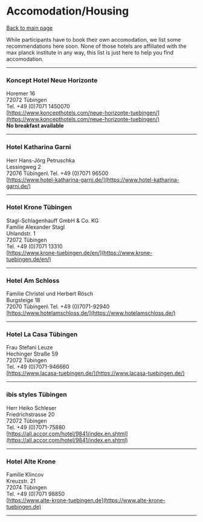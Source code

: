 # Accomodation/Housing
[Back to main page](index.md)

While participants have to book their own accomodation, we list some recommendations here soon.
None of those hotels are affiliated with the max planck institute in any way, this list is just here to help you find accomodation.

---

### Koncept Hotel Neue Horizonte 
Horemer 16\
72072 Tübingen\
Tel. +49 (0)7071 1450070\
[https://www.koncepthotels.com/neue-horizonte-tuebingen/](https://www.koncepthotels.com/neue-horizonte-tuebingen/) \
**No breakfast available**

---

### Hotel Katharina Garni
Herr Hans-Jörg Petruschka\
Lessingweg 2 \
72076 Tübingen\ 
Tel. +49 (0)7071 96500\
[https://www.hotel-katharina-garni.de/](https://www.hotel-katharina-garni.de/)

---

### Hotel Krone Tübingen
Stagl-Schlagenhauff GmbH & Co. KG \
Familie Alexander Stagl\
Uhlandstr. 1 \
72072 Tübingen\
Tel. +49 (0)7071 13310\
[https://www.krone-tuebingen.de/en/](https://www.krone-tuebingen.de/en/)

---

### Hotel Am Schloss
Familie Christel und Herbert Rösch\
Burgsteige 18 \
72070 Tübingen\ 
Tel. +49 (0)7071-92940 \
[https://www.hotelamschloss.de/](https://www.hotelamschloss.de/)

---

### Hotel La Casa Tübingen
Frau Stefani Leuze\
Hechinger Straße 59 \
72072 Tübingen \
Tel. +49 (0)7071-946660 \
[https://www.lacasa-tuebingen.de/](https://www.lacasa-tuebingen.de/)

---

### ibis styles Tübingen
Herr Heiko Schleser\
Friedrichstrasse 20 \
72072 Tübingen \
Tel. +49 (0)7071-75880 \
[https://all.accor.com/hotel/9841/index.en.shtml](https://all.accor.com/hotel/9841/index.en.shtml)

---

### Hotel Alte Krone
Familie Klincov\
Kreuzstr. 21\
72074 Tübingen\
Tel. +49 (0)7071 98850\
[https://www.alte-krone-tuebingen.de](https://www.alte-krone-tuebingen.de)

---